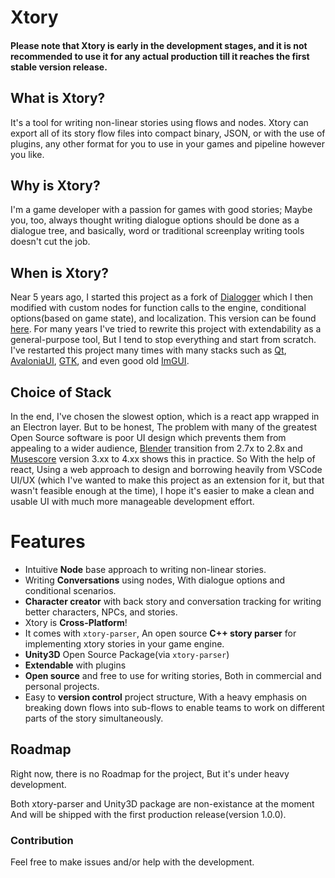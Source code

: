 # Xtory

#### Please note that Xtory is early in the development stages, and it is not recommended to use it for any actual production till it reaches the first stable version release.

## What is Xtory?
It's a tool for writing non-linear stories using flows and nodes.
Xtory can export all of its story flow files into compact binary, JSON, or with the use of plugins, any other format for you to use in your games and pipeline however you like.

## Why is Xtory?
I'm a game developer with a passion for games with good stories; Maybe you, too, always thought writing dialogue options should be done as a dialogue tree, and basically, word or traditional screenplay writing tools doesn't cut the job.

## When is Xtory?
 Near 5 years ago, I started this project as a fork of [Dialogger](https://github.com/etodd/dialogger) which I then modified with custom nodes for function calls to the engine, conditional options(based on game state), and localization. This version can be found [here](https://github.com/rzvxa/xtory/releases/tag/legacy-version). For many years I've tried to rewrite this project with extendability as a general-purpose tool, But I tend to stop everything and start from scratch. I've restarted this project many times with many stacks such as [Qt](https://www.qt.io/), [AvaloniaUI](https://avaloniaui.net/), [GTK](https://www.gtk.org/), and even good old [ImGUI](https://github.com/ocornut/imgui).
 
 ## Choice of Stack
 In the end, I've chosen the slowest option, which is a react app wrapped in an Electron layer. But to be honest, The problem with many of the greatest Open Source software is poor UI design which prevents them from appealing to a wider audience, [Blender](https://www.blender.org/) transition from 2.7x to 2.8x and [Musescore](https://musescore.org/en) version 3.xx to 4.xx shows this in practice. So With the help of react, Using a web approach to design and borrowing heavily from VSCode UI/UX (which I've wanted to make this project as an extension for it, but that wasn't feasible enough at the time), I hope it's easier to make a clean and usable UI with much more manageable development effort.

# Features

* Intuitive **Node** base approach to writing non-linear stories.
* Writing **Conversations** using nodes, With dialogue options and conditional scenarios.
* **Character creator** with back story and conversation tracking for writing better characters, NPCs, and stories.
* Xtory is **Cross-Platform**!
* It comes with `xtory-parser`, An open source **C++ story parser** for implementing xtory stories in your game engine.
* **Unity3D** Open Source Package(via `xtory-parser`)
* **Extendable** with plugins
* **Open source** and free to use for writing stories, Both in commercial and personal projects.
* Easy to **version control** project structure, With a heavy emphasis on breaking down flows into sub-flows to enable teams to work on different parts of the story simultaneously.

## Roadmap

Right now, there is no Roadmap for the project, But it's under heavy development.

Both xtory-parser and Unity3D package are non-existance at the moment And will be shipped with the first production release(version 1.0.0).

### Contribution
Feel free to make issues and/or help with the development.